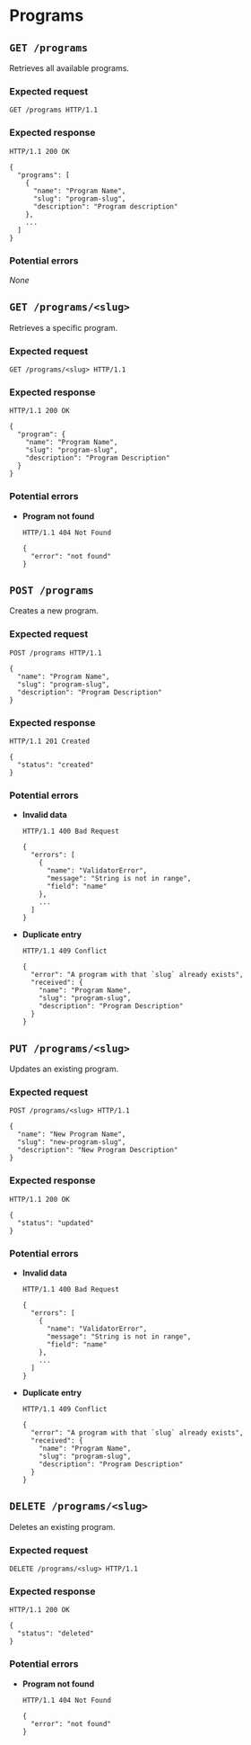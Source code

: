 # Programs

## `GET /programs`

Retrieves all available programs.

### Expected request

```
GET /programs HTTP/1.1
```

### Expected response

```
HTTP/1.1 200 OK

{
  "programs": [
  	{
  	  "name": "Program Name",
  	  "slug": "program-slug",
  	  "description": "Program description"
  	},
  	...
  ]
}
```

### Potential errors

*None*

## `GET /programs/<slug>`

Retrieves a specific program.

### Expected request

```
GET /programs/<slug> HTTP/1.1
```

### Expected response

```
HTTP/1.1 200 OK

{
  "program": {
    "name": "Program Name",
    "slug": "program-slug",
    "description": "Program Description"
  }
}
```

### Potential errors

* **Program not found**

  ```
  HTTP/1.1 404 Not Found
  
  {
    "error": "not found"
  }
  ```

## `POST /programs`

Creates a new program.

### Expected request

```
POST /programs HTTP/1.1

{
  "name": "Program Name",
  "slug": "program-slug",
  "description": "Program Description"
}
```

### Expected response

```
HTTP/1.1 201 Created

{
  "status": "created"
}
```

### Potential errors

* **Invalid data**
  
  ```
  HTTP/1.1 400 Bad Request
  
  {
    "errors": [
      {
        "name": "ValidatorError",
        "message": "String is not in range",
        "field": "name"
      },
      ...
    ]
  }
  ```

* **Duplicate entry**
  
  ```
  HTTP/1.1 409 Conflict
  
  {
    "error": "A program with that `slug` already exists",
    "received": {
      "name": "Program Name",
      "slug": "program-slug",
      "description": "Program Description"
    }
  }
  ```

## `PUT /programs/<slug>`

Updates an existing program.

### Expected request

```
POST /programs/<slug> HTTP/1.1

{
  "name": "New Program Name",
  "slug": "new-program-slug",
  "description": "New Program Description"
}
```

### Expected response

```
HTTP/1.1 200 OK

{
  "status": "updated"
}
```

### Potential errors

* **Invalid data**
  
  ```
  HTTP/1.1 400 Bad Request
  
  {
    "errors": [
      {
        "name": "ValidatorError",
        "message": "String is not in range",
        "field": "name"
      },
      ...
    ]
  }
  ```

* **Duplicate entry**
  
  ```
  HTTP/1.1 409 Conflict
  
  {
    "error": "A program with that `slug` already exists",
    "received": {
      "name": "Program Name",
      "slug": "program-slug",
      "description": "Program Description"
    }
  }
  ```

## `DELETE /programs/<slug>`

Deletes an existing program.

### Expected request

```
DELETE /programs/<slug> HTTP/1.1
```

### Expected response

```
HTTP/1.1 200 OK

{
  "status": "deleted"
}
```

### Potential errors

* **Program not found**

  ```
  HTTP/1.1 404 Not Found
  
  {
    "error": "not found"
  }
  ```
